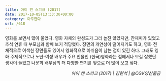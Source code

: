 ```yaml
---
title: 아이 캔 스피크 (2017)
date: 2017-10-05T13:33:30+00:00
category: 마주한다
url: /618
---
```


영화를 보면서 많이 울었다. 영화 자체의 완성도가 그리 높진 않았지만, 잔재미가 있었고 추석 연휴 때 부모님과 함께 보기 적당했다. 장면의 개연성이 떨어지기도 하고, 영화 전체적으로 어색한 장면들도 있어서 영화적으로 아쉬움이 남는 점이 있긴 하다. 그래도 영화 주제적으로나 노년-여성 배우가 주요 인물인 (한국)영화라는 점에서나 보길 잘했단 생각이 들었고 나문희 배우님의 더 다양한 연기를 앞으로 더 많이 보고 싶다.

<p style="text-align:right">
  <em>아이 캔 스피크 (2017) | 김현석</em><em>&nbsp;| @CGV양산물금</em>
</p>